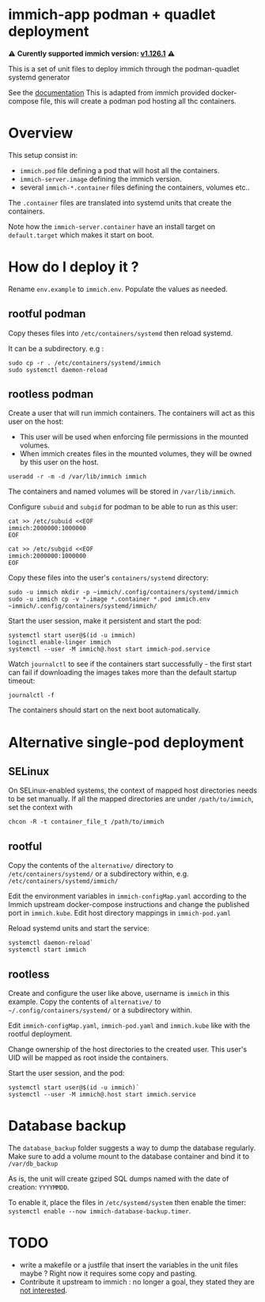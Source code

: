 # immich-app podman + quadlet deployment

⚠️ **Curently supported immich version: [v1.126.1](https://github.com/immich-app/immich/releases/tag/v1.126.1)** ⚠️


This is a set of unit files to deploy immich through the podman-quadlet systemd generator

See the [documentation](https://docs.podman.io/en/latest/markdown/podman-systemd.unit.5.html)
This is adapted from immich provided docker-compose file, this will create a podman pod hosting all thc containers.

# Overview

This setup consist in:
 - `immich.pod` file defining a pod that will host all the containers.
 - `immich-server.image` defining the immich version.
 - several `immich-*.container` files defining the containers, volumes etc..
 
The `.container` files are translated into systemd units that create the containers. 

Note how the `immich-server.container` have an install target on `default.target` which makes it start on boot. 

# How do I deploy it ?

Rename `env.example` to `immich.env`. Populate the values as needed.

## rootful podman

Copy theses files into `/etc/containers/systemd` then reload systemd. 

It can be a subdirectory. e.g : 
```
sudo cp -r . /etc/containers/systemd/immich
sudo systemctl daemon-reload
```

## rootless podman

Create a user that will run immich containers.
The containers will act as this user on the host:
- This user will be used when enforcing file permissions in the mounted volumes.
- When immich creates files in the mounted volumes, they will be owned by this user on the host.

```
useradd -r -m -d /var/lib/immich immich
```
The containers and named volumes will be stored in `/var/lib/immich`.

Configure `subuid` and `subgid` for podman to be able to run as this user:
```
cat >> /etc/subuid <<EOF
immich:2000000:1000000
EOF

cat >> /etc/subgid <<EOF
immich:2000000:1000000
EOF
```

Copy these files into the user's `containers/systemd` directory:
```
sudo -u immich mkdir -p ~immich/.config/containers/systemd/immich
sudo -u immich cp -v *.image *.container *.pod immich.env ~immich/.config/containers/systemd/immich/
```

Start the user session, make it persistent and start the pod:
```
systemctl start user@$(id -u immich)
loginctl enable-linger immich
systemctl --user -M immich@.host start immich-pod.service
```

Watch `journalctl` to see if the containers start successfully -
the first start can fail if downloading the images takes more than the default startup timeout:
```
journalctl -f
```

The containers should start on the next boot automatically.

# Alternative single-pod deployment

## SELinux
On SELinux-enabled systems, the context of mapped host directories needs to be set manually. If all the mapped directories are under `/path/to/immich`, set the context with
```
chcon -R -t container_file_t /path/to/immich
```

## rootful

Copy the contents of the `alternative/` directory to `/etc/containers/systemd/`
or a subdirectory within, e.g. `/etc/containers/systemd/immich/`

Edit the environment variables in `immich-configMap.yaml` according to the Immich upstream docker-compose instructions and change the published port in `immich.kube`. Edit host directory mappings in `immich-pod.yaml`

Reload systemd units and start the service:
```
systemctl daemon-reload`
systemctl start immich
```

## rootless

Create and configure the user like above, username is `immich` in this example. Copy the contents of `alternative/` to `~/.config/containers/systemd/` or a subdirectory within.

Edit `immich-configMap.yaml`, `immich-pod.yaml` and `immich.kube` like with the rootful deployment.

Change ownership of the host directories to the created user. This user's UID will be mapped as root inside the containers.

Start the user session, and the pod:
```
systemctl start user@$(id -u immich)`
systemctl --user -M immich@.host start immich.service
```



# Database backup

The `database_backup` folder suggests a way to dump the database regularly. Make sure to add a volume mount to the 
database container and bind it to `/var/db_backup`

As is, the unit will create gziped SQL dumps named with the date of creation: `YYYYMMDD`.

To enable it, place the files in `/etc/systemd/system` then enable the timer: `systemctl enable --now immich-database-backup.timer`.

# TODO 
- write a makefile or a justfile that insert the variables in the unit files maybe ? Right now it requires some copy and pasting.
- Contribute it upstream to immich : no longer a goal, they stated they are [not interested](https://github.com/immich-app/immich/discussions/7977).
